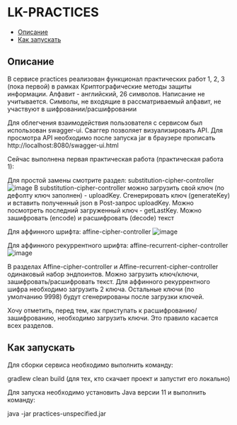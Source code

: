 # LK-PRACTICES

- [Описание](#Описание)
- [Как запускать](#как-запускать)

## Описание

В сервисе practices реализован функционал практических работ 1, 2, 3 (пока первой) в рамках Криптографические методы защиты
информации. Алфавит - английский, 26 символов. Написание не учитывается. Символы, 
не входящие в рассматриваемый алфавит, не участвуют в шифровании/расшифровании

Для облегчения взаимодействия пользователя с сервисом был использован swagger-ui. Сваггер позволяет визуализировать 
API. Для просмотра API необходимо после запуска jar в браузере прописать http://localhost:8080/swagger-ui.html

Сейчас выполнена первая практическая работа (практическая работа 1):

Для простой замены смотрите раздел: substitution-cipher-controller
![image](https://github.com/mariia10/practices/assets/36971375/509f3e95-4b1a-4fe5-ade4-dfeb81a38608)
В substitution-cipher-controller можно загрузить свой ключ (по дефолту ключ заполнен) - uploadKey. Сгенерировать ключ (generateKey)
и вставить полученный json в Post-запрос uploadKey. Можно посмотреть последний загруженный ключ - getLastKey.
Можно зашифровать (encode) и расшифровать (decode) текст

Для аффинного шрифта: affine-cipher-controller
![image](https://github.com/mariia10/practices/assets/36971375/60dec831-3caa-4768-9b62-64e56ce3bbd7)

Для аффинного рекуррентного шрифта: affine-recurrent-cipher-controller
![image](https://github.com/mariia10/practices/assets/36971375/c48c5f56-ef29-45d7-ab55-09e1475ed9a9)

В разделах Affine-cipher-controller и Affine-recurrent-cipher-controller одинаковый набор эндпоинтов. Можно загрузить ключ/ключи, 
зашифровать/расшифровать текст. Для аффинного рекуррентного шифра необходимо загрузить 2 ключа.
Остальные ключи (по умолчанию 9998) будут сгенерированы после загрузки ключей.

Хочу отметить, перед тем, как приступать к расшифрованию/зашифрованию, необходимо загрузить ключи. Это правило
касается всех разделов.


## Как запускать

Для сборки сервиса необходимо выполнить команду:

gradlew clean build (для тех, кто скачает проект и запустит его локально)

Для запуска необходимо установить Java версии 11 и выполнить команду:

java -jar practices-unspecified.jar

